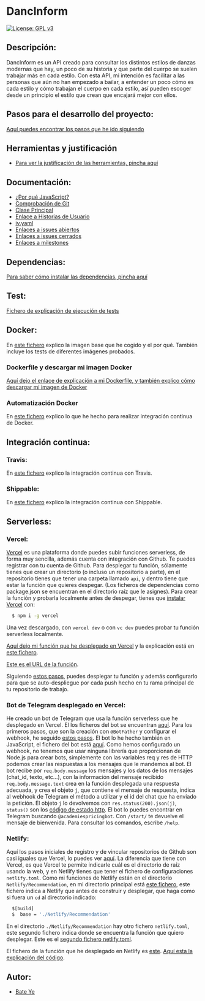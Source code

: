 # DancInform
[![License: GPL v3](https://img.shields.io/badge/License-GPLv3-blue.svg)](https://www.gnu.org/licenses/gpl-3.0)
## Descripción:
DancInform es un API creado para consultar los distintos estilos de danzas modernas que hay, un poco de su historia y que parte del cuerpo se suelen trabajar más en cada estilo.
Con esta API, mi intención es facilitar a las personas que aún no han empezado a bailar, a entender un poco cómo es cada estilo y cómo trabajan el cuerpo en cada estilo, así pueden escoger desde un principio el estilo que crean que encajará mejor con ellos.
## Pasos para el desarrollo del proyecto:
[Aquí puedes encontrar los pasos que he ido siguiendo](https://github.com/WolfYe98/Proyecto_IV_Bate/blob/master/docs/pasosaseguir.md)


## Herramientas y justificación
- [Para ver la justificación de las herramientas, pincha aquí](/docs/justificacion.md)


## Documentación:
- [¿Por qué JavaScript?](docs/herramientas.md)
- [Comprobación de Git](docs/comprobacion.md)
- [Clase Principal](https://github.com/WolfYe98/Proyecto_IV_Bate/blob/master/app/database.js)
- [Enlace a Historias de Usuario](https://github.com/WolfYe98/Proyecto_IV_Bate/milestone/2)
- [iv.yaml](https://github.com/WolfYe98/Proyecto_IV_Bate/blob/master/iv.yaml)
- [Enlaces a issues abiertos](https://github.com/WolfYe98/Proyecto_IV_Bate/issues)
- [Enlaces a issues cerrados](https://github.com/WolfYe98/Proyecto_IV_Bate/issues?q=is%3Aissue+is%3Aclosed)
- [Enlaces a milestones](https://github.com/WolfYe98/Proyecto_IV_Bate/milestones)


## Dependencias:
[Para saber cómo instalar las dependencias, pincha aquí](docs/dependencias.md)


## Test:
[Fichero de explicación de ejecución de tests](docs/test.md)


## Docker:
En [este fichero](docs/dockerimagebase.md) explico la imagen base que he cogido y el por qué. También incluye los tests de diferentes imágenes probados.

### Dockerfile y descargar mi imagen Docker
[Aquí dejo el enlace de explicación a mi Dockerfile, y también explico cómo descargar mi imagen de Docker](docs/dockerfile.md)

### Automatización Docker
En [este fichero](docs/integraciondocker.md) explico lo que he hecho para realizar integración continua de Docker.


## Integración continua:
### Travis:
En [este fichero](docs/travis.md) explico la integración continua con Travis.

### Shippable:
En [este fichero](docs/shippable.md) explico la integración continua con Shippable.


## Serverless:
### Vercel:
[Vercel](https://vercel.com/) es una plataforma donde puedes subir funciones serverless, de forma muy sencilla, además cuenta con integración con Github. Te puedes registrar con tu cuenta de Github.
Para desplegar tu función, sólamente tienes que crear un directorio (o incluso un repositorio a parte), en el repositorio tienes que tener una carpeta llamado ```api```, y dentro tiene que estar la función que quieres despegar. (Los ficheros de dependencias como package.json se encuentran en el directorio raíz que le asignes).
Para crear la función y probarla localmente antes de despegar, tienes que [instalar Vercel](https://vercel.com/download) con:
```bash
  $ npm i -g vercel
```
Una vez descargado, con ```vercel dev``` o con ```vc dev``` puedes probar tu función serverless localmente.

[Aquí dejo mi función que he desplegado en Vercel](https://github.com/WolfYe98/Proyecto_IV_Bate/blob/master/Vercel/Academies-pricing/api/academiesPricing.js) y la explicación está en [este fichero](docs/vercel.md).

[Este es el URL de la función](http://academies-pricing.vercel.app/api/academiesPricing).

Siguiendo [estos pasos](https://vercel.com/docs/git), puedes desplegar tu función y además configurarlo para que se auto-despliegue por cada push hecho en tu rama principal de tu repositorio de trabajo.


### Bot de Telegram desplegado en Vercel:
He creado un bot de Telegram que usa la función serverless que he desplegado en Vercel.
El los ficheros del bot se encuentran [aquí](https://github.com/WolfYe98/Proyecto_IV_Bate/tree/master/Vercel/pricing-bot).
Para los primeros pasos, que son la creación con ```@BotFather``` y configurar el webhook, he seguido [estos pasos](https://planetachatbot.com/telegram-bot-webhook-heroku-fa53c5d72081).
El bot lo he hecho también en JavaScript, el fichero del bot está [aquí](https://github.com/WolfYe98/Proyecto_IV_Bate/blob/master/Vercel/pricing-bot/api/pricingbot.js).
Como hemos configurado un webhook, no tenemos que usar ninguna librería que proporcionan de Node.js para crear bots, simplemente con las variables req y res de HTTP podemos crear las respuestas a los mensajes que le mandemos al bot.
El bot recibe por ```req.body.message``` los mensajes y los datos de los mensajes (chat_id, texto, etc...), con la información del mensaje recibido ```req.body.message.text``` crea en la función desplegada una respuesta adecuada, y crea el objeto ```j```, que contiene el mensaje de respuesta, indica al webhook de Telegram el método a utilizar y el id del chat que ha enviado la petición.
El objeto ```j``` lo devolvemos con ```res.status(200).json(j)```, ```status()``` son los [código de estado http](https://developer.mozilla.org/es/docs/Web/HTTP/Status).
El bot lo puedes encontrar en Telegram buscando ```@academiespricingbot```.
Con ```/start/``` te devuelve el mensaje de bienvenida.
Para consultar los comandos, escribe ```/help```.


### Netlify:
Aquí los pasos iniciales de registro y de vincular repositorios de Github son casi iguales que Vercel, lo puedes ver [aquí](https://www.netlify.com/blog/2016/09/29/a-step-by-step-guide-deploying-on-netlify/).
La diferencia que tiene con Vercel, es que Vercel te permite indicarle cuál es el directorio de raíz usando la web, y en Netlify tienes que tener el fichero de configuraciones ```netlify.toml```.
Como mi funciones de Netlify están en el directorio ```Netlify/Recommendation```, en mi directorio principal está [este fichero](https://github.com/WolfYe98/Proyecto_IV_Bate/blob/master/netlify.toml), este fichero indica a Netlify que antes de construir y desplegar, que haga como si fuera un ```cd``` al directorio indicado:
```bash
  $[build]
  $  base = './Netlify/Recommendation'
```
En el directorio ```./Netlify/Recommendation``` hay otro fichero ```netlify.toml```, este segundo fichero indica donde se encuentra la función que quiero desplegar.
Este es el [segundo fichero netlify.toml](https://github.com/WolfYe98/Proyecto_IV_Bate/blob/master/Netlify/Recommendation/netlify.toml).

El fichero de la función que he desplegado en Netlify es [este](https://github.com/WolfYe98/Proyecto_IV_Bate/blob/master/Netlify/Recommendation/functions/recomendacion.js).
[Aquí esta la explicación del código](docs/netlify.md).

## Autor:
- [Bate Ye](https://github.com/WolfYe98)
